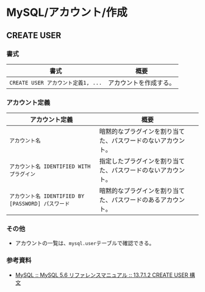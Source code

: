 # MySQL/アカウント/作成

## CREATE USER

### 書式

| 書式                               | 概要                   |
| ---------------------------------- | ---------------------- |
| `CREATE USER アカウント定義1, ...` | アカウントを作成する。 |

### アカウント定義

| アカウント定義                                     | 概要                                                         |
| -------------------------------------------------- | ------------------------------------------------------------ |
| `アカウント名`                                     | 暗黙的なプラグインを割り当てた、パスワードのないアカウント。 |
| `アカウント名 IDENTIFIED WITH プラグイン`          | 指定したプラグインを割り当てた、パスワードのないアカウント。 |
| `アカウント名 IDENTIFIED BY [PASSWORD] パスワード` | 暗黙的なプラグインを割り当てた、パスワードのあるアカウント。 |

### その他

- アカウントの一覧は、`mysql.user`テーブルで確認できる。

### 参考資料

- [MySQL :: MySQL 5.6 リファレンスマニュアル :: 13.7.1.2 CREATE USER 構文](https://dev.mysql.com/doc/refman/5.6/ja/create-user.html)
